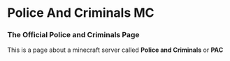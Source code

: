 # Police And Criminals MC
### The Official Police and Criminals Page
This is a page about a minecraft server called **Police and Criminals** or **PAC**
